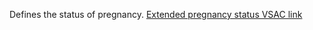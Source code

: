 Defines the status of pregnancy. [Extended pregnancy status VSAC link](https://vsac.nlm.nih.gov/valueset/2.16.840.1.113762.1.4.1099.24/expansion)